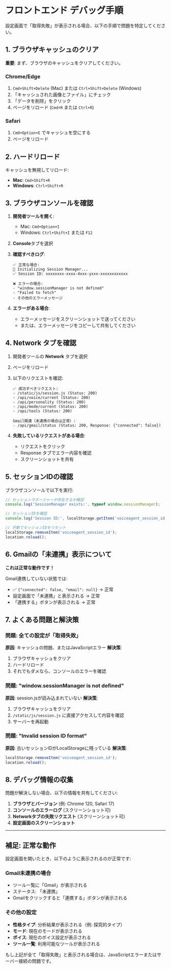 # フロントエンド デバッグ手順

設定画面で「取得失敗」が表示される場合、以下の手順で問題を特定してください。

## 1. ブラウザキャッシュのクリア

**重要**: まず、ブラウザのキャッシュをクリアしてください。

### Chrome/Edge
1. `Cmd+Shift+Delete` (Mac) または `Ctrl+Shift+Delete` (Windows)
2. 「キャッシュされた画像とファイル」にチェック
3. 「データを削除」をクリック
4. ページをリロード (`Cmd+R` または `Ctrl+R`)

### Safari
1. `Cmd+Option+E` でキャッシュを空にする
2. ページをリロード

## 2. ハードリロード

キャッシュを無視してリロード:
- **Mac**: `Cmd+Shift+R`
- **Windows**: `Ctrl+Shift+R`

## 3. ブラウザコンソールを確認

1. **開発者ツールを開く**:
   - Mac: `Cmd+Option+I`
   - Windows: `Ctrl+Shift+I` または `F12`

2. **Console**タブを選択

3. **確認すべきログ**:
   ```
   ✅ 正常な場合:
   🔐 Initializing Session Manager...
   ✅ Session ID: xxxxxxxx-xxxx-4xxx-yxxx-xxxxxxxxxxxx

   ❌ エラーの場合:
   - "window.sessionManager is not defined"
   - "Failed to fetch"
   - その他のエラーメッセージ
   ```

4. **エラーがある場合**:
   - エラーメッセージをスクリーンショットで送ってください
   - または、エラーメッセージをコピーして共有してください

## 4. Network タブを確認

1. 開発者ツールの **Network** タブを選択
2. ページをリロード
3. 以下のリクエストを確認:

   ```
   ✅ 成功すべきリクエスト:
   - /static/js/session.js (Status: 200)
   - /api/voice/current (Status: 200)
   - /api/personality (Status: 200)
   - /api/mode/current (Status: 200)
   - /api/tools (Status: 200)

   Gmail関連（未連携の場合は正常）:
   - /api/gmail/status (Status: 200, Response: {"connected": false})
   ```

4. **失敗しているリクエストがある場合**:
   - リクエストをクリック
   - Response タブでエラー内容を確認
   - スクリーンショットを共有

## 5. セッションIDの確認

ブラウザコンソールで以下を実行:

```javascript
// セッションマネージャーが存在するか確認
console.log('SessionManager exists:', typeof window.sessionManager);

// セッションIDを確認
console.log('Session ID:', localStorage.getItem('voiceagent_session_id'));

// 手動でセッションIDをリセット
localStorage.removeItem('voiceagent_session_id');
location.reload();
```

## 6. Gmailの「未連携」表示について

**これは正常な動作です！**

Gmail連携していない状態では:
- ✅ `{"connected": false, "email": null}` → 正常
- 設定画面で「未連携」と表示される → 正常
- 「連携する」ボタンが表示される → 正常

## 7. よくある問題と解決策

### 問題: 全ての設定が「取得失敗」
**原因**: キャッシュの問題、またはJavaScriptエラー
**解決策**:
1. ブラウザキャッシュをクリア
2. ハードリロード
3. それでもダメなら、コンソールのエラーを確認

### 問題: "window.sessionManager is not defined"
**原因**: session.jsが読み込まれていない
**解決策**:
1. ブラウザキャッシュをクリア
2. `/static/js/session.js` に直接アクセスして内容を確認
3. サーバーを再起動

### 問題: "Invalid session ID format"
**原因**: 古いセッションIDがLocalStorageに残っている
**解決策**:
```javascript
localStorage.removeItem('voiceagent_session_id');
location.reload();
```

## 8. デバッグ情報の収集

問題が解決しない場合、以下の情報を共有してください:

1. **ブラウザとバージョン** (例: Chrome 120, Safari 17)
2. **コンソールのエラーログ** (スクリーンショット可)
3. **Networkタブの失敗リクエスト** (スクリーンショット可)
4. **設定画面のスクリーンショット**

---

## 補足: 正常な動作

設定画面を開いたとき、以下のように表示されるのが正常です:

### Gmail未連携の場合
- ツール一覧に「Gmail」が表示される
- ステータス: 「未連携」
- Gmailをクリックすると「連携する」ボタンが表示される

### その他の設定
- **性格タイプ**: 分析結果が表示される（例: 探究的タイプ）
- **モード**: 現在のモードが表示される
- **ボイス**: 現在のボイス設定が表示される
- **ツール一覧**: 利用可能なツールが表示される

もし上記が全て「取得失敗」と表示される場合は、JavaScriptエラーまたはサーバー接続の問題です。
